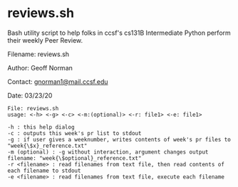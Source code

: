 # reviews.sh
Bash utility script to help folks in ccsf's cs131B Intermediate Python perform their weekly Peer Review.

Filename: reviews.sh 

Author: Geoff Norman

Contact: gnorman1@mail.ccsf.edu

Date: 03/23/20


	File: reviews.sh
	usage: <-h> <-g> <-c> <-m:(optional)> <-r: file1> <-e: file1> 

	-h : this help dialog
	-c : outputs this week's pr list to stdout
	-g : if user gives a weeknumber, writes contents of week's pr files to "week{\$x}_reference.txt"
	-m (optional) : -g without interaction, argument changes output filename: "week{\$optional}_reference.txt"
	-r <filename> : read filenames from text file, then read contents of each filename to stdout
	-e <filename> : read filenames from text file, execute each filename
